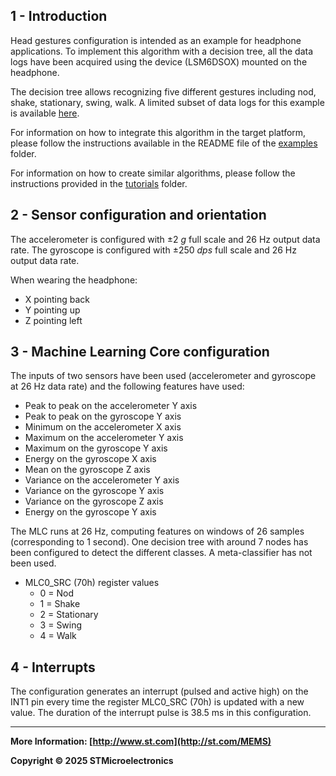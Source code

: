 ## 1 - Introduction

Head gestures configuration is intended as an example for headphone applications.
To implement this algorithm with a decision tree, all the data logs have been acquired using the device (LSM6DSOX) mounted on the headphone.

The decision tree allows recognizing five different gestures including nod, shake, stationary, swing, walk.
A limited subset of data logs for this example is available [here](./datalogs/).

For information on how to integrate this algorithm in the target platform, please follow the instructions available in the README file of the [examples](../../) folder.

For information on how to create similar algorithms, please follow the instructions provided in the [tutorials](../../../tutorials) folder.

## 2 - Sensor configuration and orientation

The accelerometer is configured with ±2 *g* full scale and 26 Hz output data rate.
The gyroscope is configured with ±250 *dps* full scale and 26 Hz output data rate.

When wearing the headphone:

- X pointing back
- Y pointing up
- Z pointing left


## 3 - Machine Learning Core configuration

The inputs of two sensors have been used (accelerometer and gyroscope at 26 Hz data rate) and the following features have used:

- Peak to peak on the accelerometer Y axis
- Peak to peak on the gyroscope Y axis
- Minimum on the accelerometer X axis
- Maximum on the accelerometer Y axis
- Maximum on the gyroscope Y axis
- Energy on the gyroscope X axis
- Mean on the gyroscope Z axis
- Variance on the accelerometer Y axis
- Variance on the gyroscope Y axis
- Variance on the gyroscope Z axis
- Energy on the gyroscope Y axis

The MLC runs at 26 Hz, computing features on windows of 26 samples (corresponding to 1 second).
One decision tree with around 7 nodes has been configured to detect the different classes.
A meta-classifier has not been used.

- MLC0_SRC (70h) register values
  - 0 = Nod
  - 1 = Shake
  - 2 = Stationary
  - 3 = Swing
  - 4 = Walk


## 4 - Interrupts

The configuration generates an interrupt (pulsed and active high) on the INT1 pin every time the register MLC0_SRC (70h) is updated with a new value. The duration of the interrupt pulse is 38.5 ms in this configuration.

------

**More Information: [http://www.st.com](http://st.com/MEMS)**

**Copyright © 2025 STMicroelectronics**
